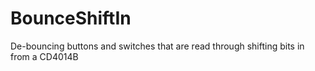 # BounceShiftIn
De-bouncing buttons and switches that are read through shifting bits in from a CD4014B
